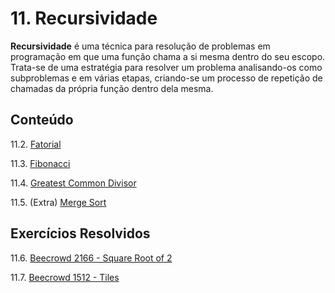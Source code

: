 # 11. Recursividade

**Recursividade** é uma técnica para resolução de problemas em programação em que uma função chama a si mesma dentro do seu escopo. Trata-se de uma estratégia para resolver um problema analisando-os como subproblemas e em várias etapas, criando-se um processo de repetição de chamadas da própria função dentro dela mesma.

## Conteúdo

11.2. [Fatorial](fatorial.md)

11.3. [Fibonacci](fibonacci.md)

11.4. [Greatest Common Divisor](gcd.md)

11.5. (Extra) [Merge Sort](mergesort.md)

## Exercícios Resolvidos

11.6. [Beecrowd 2166 - Square Root of 2](upsolving/beecrowd_2166.c)

11.7. [Beecrowd 1512 - Tiles](upsolving/beecrowd_1512.c)

